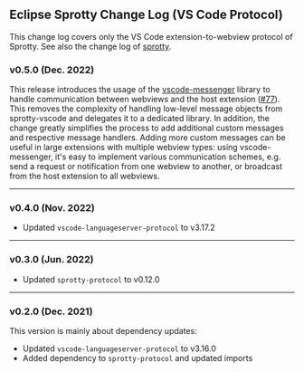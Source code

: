 ## Eclipse Sprotty Change Log (VS Code Protocol)

This change log covers only the VS Code extension-to-webview protocol of Sprotty. See also the change log of [sprotty](https://github.com/eclipse/sprotty/blob/master/packages/sprotty/CHANGELOG.md).

### v0.5.0 (Dec. 2022)

This release introduces the usage of the [vscode-messenger](https://github.com/TypeFox/vscode-messenger) library to handle communication between webviews and the host extension ([#77](https://github.com/eclipse/sprotty-vscode/pull/77)). This removes the complexity of handling low-level message objects from sprotty-vscode and delegates it to a dedicated library.
In addition, the change greatly simplifies the process to add additional custom messages and respective message handlers. Adding more custom messages can be useful in large extensions with multiple webview types: using vscode-messenger, it's easy to implement various communication schemes, e.g. send a request or notification from one webview to another, or broadcast from the host extension to all webviews.

-----

### v0.4.0 (Nov. 2022)

 * Updated `vscode-languageserver-protocol` to v3.17.2

-----

### v0.3.0 (Jun. 2022)

 * Updated `sprotty-protocol` to v0.12.0

-----

### v0.2.0 (Dec. 2021)

This version is mainly about dependency updates:
 * Updated `vscode-languageserver-protocol` to v3.16.0
 * Added dependency to `sprotty-protocol` and updated imports
